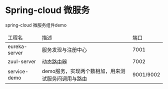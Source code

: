 # Spring-cloud 微服务
spring-cloud 微服务组件demo

<table>
    <thead>
        <tr>
            <td>工程名</td>  
            <td>描述</td>  
            <td>端口</td>
        </tr>
    </thead>
    <tbody>
        <tr>
            <td>eureka-server</td>  
            <td>服务发现与注册中心</td>  
            <td>7001</td>
        </tr>
        <tr>
            <td>zuul-server</td>  
            <td>动态路由器</td>  
            <td>7002</td>
        </tr>
        <tr>
            <td>service-demo</td>  
            <td>demo服务，实现两个数相加，用来测试服务间调用与路由</td>  
            <td>9001/9002</td>
        </tr>
    </tbody>
</table>
